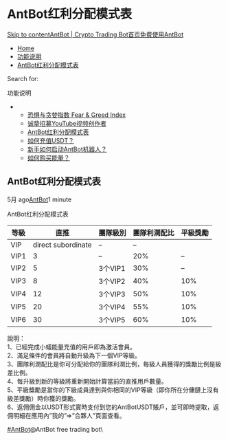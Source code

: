 # AntBot红利分配模式表

[Skip to content](https://www.antrade.io/guide/docs/cn/cn\_team/#content)[AntBot | Crypto Trading Bot](https://www.antrade.io/guide/docs/cn/)[首页](https://www.antrade.io/guide/docs/cn/)[免费使用AntBot](https://antrade.io/)

* [Home](https://www.antrade.io/guide/docs/cn)
* [功能说明](https://www.antrade.io/guide/docs/cn/cn-1dpg4h2hla7mo/)
* [AntBot红利分配模式表](https://www.antrade.io/guide/docs/cn/cn\_team/)

Search for:

功能说明

*
  * [恐惧与贪婪指数 Fear & Greed Index](https://www.antrade.io/guide/docs/cn/fear-and-greed-index/)
  * [诚挚招募YouTube视频创作者](https://www.antrade.io/guide/docs/cn/cn\_video\_creators\_wanted/)
  * [AntBot红利分配模式表](https://www.antrade.io/guide/docs/cn/cn\_team/)
  * [如何充值USDT？](https://www.antrade.io/guide/docs/cn/cn\_deposit\_usdt/)
  * [新手如何启动AntBot机器人？](https://www.antrade.io/guide/docs/cn/cn\_startup\_bot/)
  * [如何购买能量？](https://www.antrade.io/guide/docs/cn/cn\_buy\_energy/)

## AntBot红利分配模式表

5月 ago[AntBot](https://www.antrade.io/guide/docs/cn/author/antbot/)1 minute

AntBot红利分配模式表

| 等級   | 直推                 | 團隊級別   | 團隊利潤配比 | 平級獎勵 |
| ---- | ------------------ | ------ | ------ | ---- |
| VIP  | direct subordinate | –      | –      |      |
| VIP1 | 3                  | –      | 20%    | –    |
| VIP2 | 5                  | 3个VIP1 | 30%    | –    |
| VIP3 | 8                  | 3个VIP2 | 40%    | 10%  |
| VIP4 | 12                 | 3个VIP3 | 50%    | 10%  |
| VIP5 | 20                 | 3个VIP4 | 55%    | 10%  |
| VIP6 | 30                 | 3个VIP5 | 60%    | 10%  |

說明：\
1、已經完成小蟻能量充值的用戶即為激活會員。\
2、滿足條件的會員將自動升級為下一個VIP等級。\
3、團隊利潤配比是你可分配給你的團隊利潤比例，每級人員獲得的獎勵比例是級差比例。\
4、每升級到新的等級將重新開始計算當前的直推用戶數量。\
5、平級獎勵是當你的下級成員達到與你相同的VIP等級（即你所在分傭鏈上沒有級差獎勵）時你獲的獎勵。\
6、返佣佣金以USDT形式實時支付到您的AntBotUSDT賬戶，並可即時提取，返佣明細在應用內”我的”=>”合夥人”頁面查看。

[#AntBot](https://www.antrade.io/guide/docs/cn/tag/antbot/)@AntBot free trading bot\
